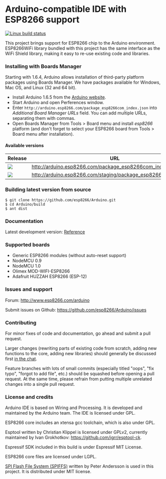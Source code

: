 Arduino-compatible IDE with ESP8266 support
===========================================

[![Linux build status](http://img.shields.io/travis/igrr/Arduino.svg)](https://travis-ci.org/igrr/Arduino)

This project brings support for ESP8266 chip to the Arduino environment. ESP8266WiFi library bundled with this project has the same interface as the WiFi Shield library, making it easy to re-use existing code and libraries.

### Installing with Boards Manager ###

Starting with 1.6.4, Arduino allows installation of third-party platform packages using Boards Manager. We have packages available for Windows, Mac OS, and Linux (32 and 64 bit).

- Install Arduino 1.6.5 from the [Arduino website](http://www.arduino.cc/en/main/software).
- Start Arduino and open Perferences window.
- Enter ```http://arduino.esp8266.com/package_esp8266com_index.json``` into *Additional Board Manager URLs* field. You can add multiple URLs, separating them with commas.
- Open Boards Manager from Tools > Board menu and install *esp8266* platform (and don't forget to select your ESP8266 board from Tools > Board menu after installation).

#### Available versions
Release | URL | Documentation
----|----|----
![](http://arduino.esp8266.com/badge.svg) |  http://arduino.esp8266.com/package_esp8266com_index.json | [Reference](http://arduino.esp8266.com/doc)
![](http://arduino.esp8266.com/staging/badge.svg) |  http://arduino.esp8266.com/staging/package_esp8266com_index.json | [Reference](http://arduino.esp8266.com/staging/doc)


### Building latest version from source ###
```
$ git clone https://github.com/esp8266/Arduino.git
$ cd Arduino/build
$ ant dist
```

### Documentation ###
Latest development version: [Reference](hardware/esp8266com/esp8266/doc/README.md)

### Supported boards ###
- Generic ESP8266 modules (without auto-reset support)
- NodeMCU 0.9
- NodeMCU 1.0
- Olimex MOD-WIFI-ESP8266
- Adafruit HUZZAH ESP8266 (ESP-12)

### Issues and support ###

Forum: http://www.esp8266.com/arduino

Submit issues on Github: https://github.com/esp8266/Arduino/issues

### Contributing

For minor fixes of code and documentation, go ahead and submit a pull request.

Larger changes (rewriting parts of existing code from scratch, adding new functions to the core, adding new libraries) should generally be discussed first [in the chat](https://gitter.im/esp8266/Arduino).

Feature branches with lots of small commits (especially titled "oops", "fix typo", "forgot to add file", etc.) should be squashed before opening a pull request. At the same time, please refrain from putting multiple unrelated changes into a single pull request.

### License and credits ###

Arduino IDE is based on Wiring and Processing. It is developed and maintained by the Arduino team. The IDE is licensed under GPL.

ESP8266 core includes an xtensa gcc toolchain, which is also under GPL.

Esptool written by Christian Klippel is licensed under GPLv2, currently maintained by Ivan Grokhotkov: https://github.com/igrr/esptool-ck.

Espressif SDK included in this build is under Espressif MIT License.

ESP8266 core files are licensed under LGPL.

[SPI Flash File System (SPIFFS)](https://github.com/pellepl/spiffs) written by Peter Andersson is used in this project. It is distributed under MIT license.
